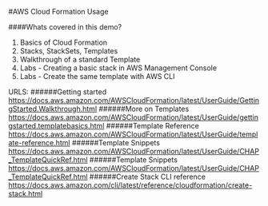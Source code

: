 #AWS Cloud Formation Usage

####Whats covered in this demo?
1. Basics of Cloud Formation
2. Stacks, StackSets, Templates
3. Walkthrough of a standard Template
4. Labs - Creating a basic stack in AWS Management Console
5. Labs - Create the same template with AWS CLI


URLS: 
######Getting started 
https://docs.aws.amazon.com/AWSCloudFormation/latest/UserGuide/GettingStarted.Walkthrough.html
######More on Templates
https://docs.aws.amazon.com/AWSCloudFormation/latest/UserGuide/gettingstarted.templatebasics.html
######Template Reference
https://docs.aws.amazon.com/AWSCloudFormation/latest/UserGuide/template-reference.html
######Template Snippets
https://docs.aws.amazon.com/AWSCloudFormation/latest/UserGuide/CHAP_TemplateQuickRef.html
######Template Snippets
https://docs.aws.amazon.com/AWSCloudFormation/latest/UserGuide/CHAP_TemplateQuickRef.html
######Create Stack CLI reference
https://docs.aws.amazon.com/cli/latest/reference/cloudformation/create-stack.html
